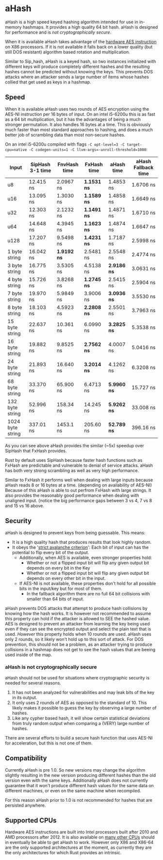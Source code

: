 # aHash

aHash is a high speed keyed hashing algorithm intended for use in in-memory hashmaps. It provides a high quality 64 bit hash.
aHash is designed for performance and is *not cryptographically secure*.

When it is available aHash takes advantage of the [hardware AES instruction](https://en.wikipedia.org/wiki/AES_instruction_set)
on X86 processors. If it is not available it falls back on a lower quality (but still DOS resistant) algorithm based rotation 
and multiplication. 

Similar to Sip_hash, aHash is a keyed hash, so two instances initialized with different keys will produce completely different
hashes and the resulting hashes cannot be predicted without knowing the keys. 
This prevents DOS attacks where an attacker sends a large number of items whose hashes collied that get used as keys in a hashmap.

## Speed

When it is available aHash uses two rounds of AES encryption using the AES-NI instruction per 16 bytes of input.
On an intel i5-6200u this is as fast as a 64 bit multiplication, but it has the advantages of being a much stronger permutation.
It also handles 16 bytes at a time. This is obviously much faster than most standard approaches to hashing, and does a 
much better job of scrambling data than most non-secure hashes.

On an intel i5-6200u compiled with flags `-C opt-level=3 -C target-cpu=native -C codegen-units=1 -C llvm-args=-unroll-threshold=1000`:

| Input   | SipHash 3-1 time | FnvHash time|FxHash time| aHash time| aHash Fallback time|
|----------------|-----------|-----------|-----------|-----------|---------------|
| u8             | 12.415 ns | 2.0967 ns | **1.1531 ns** | 1.4853 ns | 1.6706 ns |
| u16            | 13.095 ns | 1.3030 ns | **1.1589 ns** | 1.4858 ns | 1.6649 ns |
| u32            | 12.303 ns | 2.1232 ns | **1.1491 ns** | 1.4871 ns | 1.6710 ns |
| u64            | 14.648 ns | 4.3945 ns | **1.1623 ns** | 1.4874 ns | 1.6647 ns |
| u128           | 17.207 ns | 9.5498 ns | **1.4231 ns** | 1.7187 ns | 2.5998 ns |
| 1 byte string  | 16.042 ns | **1.9192 ns** | 2.5481 ns | 2.5548 ns | 2.4774 ns |
| 3 byte string  | 16.775 ns | 3.5305 ns | 4.5138 ns | **2.9186 ns** | 3.0631 ns |
| 4 byte string  | 15.726 ns | 3.8268 ns | **1.2745 ns** | 2.5415 ns | 2.5904 ns |
| 7 byte string  | 19.970 ns | 5.9849 ns | 3.9006 ns | **3.0936 ns** | 3.5530 ns |
| 8 byte string  | 18.103 ns | 4.5923 ns | **2.2808 ns** | 2.5501 ns | 3.7963 ns |
| 15 byte string | 22.637 ns | 10.361 ns | 6.0990 ns | **3.2825 ns** | 5.3538 ns |
| 16 byte string | 19.882 ns | 9.8525 ns | **2.7562 ns** | 4.0007 ns | 5.0416 ns |
| 24 byte string | 21.893 ns | 16.640 ns | **3.2014 ns** | 4.1262 ns | 6.3208 ns |
| 68 byte string | 33.370 ns | 65.900 ns | 6.4713 ns | **5.9960 ns** | 15.727 ns |
| 132 byte string| 52.996 ns | 158.34 ns | 14.245 ns | **5.9262 ns** | 33.008 ns |
|1024 byte string| 337.01 ns | 1453.1 ns | 205.60 ns | **52.789 ns** | 396.16 ns |

As you can see above aHash provides the similar (~5x) speedup over SipHash that FxHash provides.

Rust by default uses SipHash because faster hash functions such as FxHash are predictable and vulnerable to denial of service attacks.
aHash has both very strong scrambling as well as very high performance.

Similar to FxHash it performs well when dealing with large inputs because aHash reads 8 or 16 bytes at a time. 
(depending on availability of AES-NI)
Because of this aHash is able to out perfrom FxHash with large strings. It also provides the reasonably good performance when
dealing with unaligned input. (notice the big performance gaps between 3 vs 4, 7 vs 8 and 15 vs 16 above.

## Security

aHash is designed to prevent keys from being guessable. This means:
- It is a high quality hash that produces results that look highly random.
- It obeys the '[strict avalanche criterion](https://en.wikipedia.org/wiki/Avalanche_effect#Strict_avalanche_criterion)': 
Each bit of input can has the potential to flip every bit of the output.
    - Additionally, when AES is available, even stronger properties hold:
        - Whether or not a flipped input bit will flip any given output bit depends on every bit in the Key
        - Whether or not a flipped input bit will flip any given output bit depends on every other bit in the input.
    - If AES-NI is not available, these properties don't hold for all possible bits in the input/key but for most of them.
        - In the fallback algorithm there are no full 64 bit collisions with smaller than 64 bits of input.

aHash prevents DOS attacks that attempt to produce hash collisions by knowing how the hash works.
It is however not recommended to assume this property can hold if the attacker is allowed to SEE the hashed value.
AES is designed to prevent an attacker from learning the key being used even if they can see the encrypted output and 
select the plain text that is used. *However* this property holds when 10 rounds are used. aHash uses only 2 rounds, so 
it likely won't hold up to this sort of attack. For DOS prevention, this should not be a problem, as an attacker trying 
to produce collisions in a hashmap does not get to see the hash values that are beeing used inside of the map.

### aHash is not cryptographically secure

aHash should not be used for situations where cryptographic security is needed for several reasons.

1. It has not been analyzed for vulnerabilities and may leak bits of the key in its output.
2. It only uses 2 rounds of AES as opposed to the standard of 10. This likely makes it possible to guess the key by observing a large number of hashes.
3. Like any cypher based hash, it will show certain statistical deviations from truly random output when comparing a (VERY) large number of hashes.

There are several efforts to build a secure hash function that uses AES-NI for acceleration, but this is not one of them.

## Compatibility

Currently aHash is pre 1.0. So new versions may change the algorithm slightly resulting in the new version producing 
different hashes than the old version even with the same keys. Additionally aHash does not currently guarantee that it 
won't produce different hash values for the same data on different machines, or even on the same machine when recompiled.

For this reason aHash prior to 1.0 is not recommended for hashes that are persisted anywhere.

## Supported CPUs

Hardware AES instructions are built into Intel processors built after 2010 and AMD processors after 2012.
It is also available on [many other CPUs](https://en.wikipedia.org/wiki/AES_instruction_set) should in eventually
be able to get aHash to work. However only X86 and X86-64 are the only supported architectures at the moment, as currently
they are the only architectures for which Rust provides an intrinsic.
